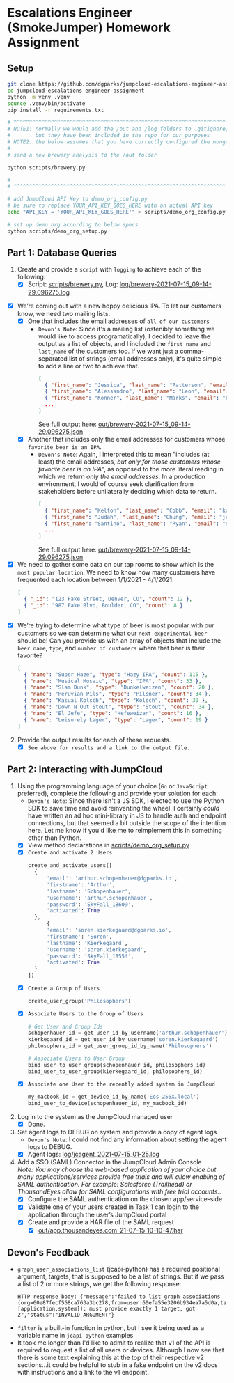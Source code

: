 # Escalations Engineer (SmokeJumper) Homework Assignment

## Setup
```bash
git clone https://github.com/dgparks/jumpcloud-escalations-engineer-assignment.git
cd jumpcloud-escalations-engineer-assignment
python -m venv .venv
source .venv/bin/activate
pip install -r requirements.txt

# ^^^^^^^^^^^^^^^^^^^^^^^^^^^^^^^^^^^^^^^^^^^^^^^^^^^^^^^^^^^^^^^^^^^^
# NOTE1: normally we would add the /out and /log folders to .gitignore,
#        but they have been included in the repo for our purposes
# NOTE2: the below assumes that you have correctly configured the mongodb
#
# send a new brewery analysis to the /out folder

python scripts/brewery.py

#
# ^^^^^^^^^^^^^^^^^^^^^^^^^^^^^^^^^^^^^^^^^^^^^^^^^^^^^^^^^^^^^^^^^^^^

# add JumpCloud API Key to demo_org_config.py
# be sure to replace YOUR_API_KEY_GOES_HERE with an actual API key
echo "API_KEY = 'YOUR_API_KEY_GOES_HERE'" > scripts/demo_org_config.py

# set up demo org according to below specs
python scripts/demo_org_setup.py
```
## Part 1: Database Queries
1. Create and provide a `script` with `logging` to achieve each of the following:
    - [x] Script: [scripts/brewery.py](scripts/brewery.py), Log: [log/brewery-2021-07-15_09-14-29.096275.log](log/brewery-2021-07-15_09-14-29.096275.log)
  - [x] We’re coming out with a new hoppy delicious IPA. To let our customers know, we need two mailing lists.
    - [x] One that includes the email addresses of `all of our customers`
      - `Devon's Note`: Since it's a mailing list (ostenibly something we would like to access programatically), I decided to leave the output as a list of objects, and I included the `first_name` and `last_name` of the customers too. If we want just a comma-separated list of strings (email addresses only), it's quite simple to add a line or two to achieve that.
        ```json
        [
          { "first_name": "Jessica", "last_name": "Patterson", "email": "jpatterson@notarealemail.com" },
          { "first_name": "Alessandro", "last_name": "Leon", "email": "aleon@notarealemail.com" },
          { "first_name": "Konner", "last_name": "Marks", "email": "kmarks@notarealemail.com" },
          ...
        ]
        ```
        See full output here: [out/brewery-2021-07-15_09-14-29.096275.json](out/brewery-2021-07-15_09-14-29.096275.json)
    - [x] Another that includes only the email addresses for customers whose `favorite beer is an IPA`.
      - `Devon's Note`: Again, I interpreted this to mean "includes (at least) the email addresses, *but only for those customers whose favorite beer is an IPA*", as opposed to the more literal reading in which we return *only the email addresses*. In a production environment, I would of course seek clarification from stakeholders before unilaterally deciding which data to return.
        ```json
        [
          { "first_name": "Kelton", "last_name": "Cobb", "email": "kcobb@notarealemail.com", "type": "IPA" },
          { "first_name": "Judah", "last_name": "Chung", "email": "jchung@notarealemail.com", "type": "IPA" },
          { "first_name": "Santino", "last_name": "Ryan", "email": "sryan@notarealemail.com", "type": "IPA" },
          ...
        ]
        ```
        See full output here: [out/brewery-2021-07-15_09-14-29.096275.json](out/brewery-2021-07-15_09-14-29.096275.json)
  - [x] We need to gather some data on our tap rooms to show which is the `most popular location`. We need to know how many customers have frequented each location between 1/1/2021 - 4/1/2021.
    ```json
    [ 
      { "_id": "123 Fake Street, Denver, CO", "count": 12 }, 
      { "_id": "987 Fake Blvd, Boulder, CO", "count": 8 } 
    ]
    ```
  - [x] We’re trying to determine what type of beer is most popular with our customers so we can determine what our `next experimental beer` should be! Can you provide us with an array of objects that include the `beer name`, `type`, and `number of customers` where that beer is their favorite?
      ```json
      [
        { "name": "Super Haze", "type": "Hazy IPA", "count": 115 },
        { "name": "Musical Mosaic", "type": "IPA", "count": 33 },
        { "name": "Slam Dunk", "type": "Dunkelweizen", "count": 20 },
        { "name": "Peruvian Pils", "type": "Pilsner", "count": 34 },
        { "name": "Kasual Kolsch", "type": "Kolsch", "count": 30 },
        { "name": "Down N Out Stout", "type": "Stout", "count": 34 },
        { "name": "El Jefe", "type": "Hefeweizen", "count": 16 },
        { "name": "Leisurely Lager", "type": "Lager", "count": 19 }
      ]
      ```
2. Provide the output results for each of these requests.
    - [x] `See above for results and a link to the output file.`

## Part 2: Interacting with JumpCloud
1. Using the programming language of your choice (`Go` or `JavaScript` preferred), complete the following and provide your solution for each:
   - `Devon's Note`: Since there isn't a JS SDK, I elected to use the Python SDK to save time and avoid reinventing the wheel. I certainly *could* have written an ad hoc mini-library in JS to handle auth and endpoint connections, but that seemed a bit outside the scope of the intention here. Let me know if you'd like me to reimplement this in something other than Python.
   - [x] View method declarations in [scripts/demo_org_setup.py](scripts/demo_org_setup.py)
   - [x] `Create and activate 2 Users`
      ```python
      create_and_activate_users([
        {
            'email': 'arthur.schopenhauer@dgparks.io',
            'firstname': 'Arthur',
            'lastname': 'Schopenhauer',
            'username': 'arthur.schopenhauer',
            'password': 'SkyFall_1860@',
            'activated': True
        },
            {
            'email': 'soren.kierkegaard@dgparks.io',
            'firstname': 'Soren',
            'lastname': 'Kierkegaard',
            'username': 'soren.kierkegaard',
            'password': 'SkyFall_1855!',
            'activated': True
        }
      ])
      ```
   - [x] `Create a Group of Users`
      ```python
      create_user_group('Philosophers')
      ```
   - [x] `Associate Users to the Group of Users`
      ```python
      # Get User and Group Ids
      schopenhauer_id = get_user_id_by_username('arthur.schopenhauer')
      kierkegaard_id = get_user_id_by_username('soren.kierkegaard')
      philosophers_id = get_user_group_id_by_name('Philosophers')

      # Associate Users to User Group
      bind_user_to_user_group(schopenhauer_id, philosophers_id)
      bind_user_to_user_group(kierkegaard_id, philosophers_id)
      ```
   - [x] `Associate one User to the recently added system in JumpCloud`
      ```python
      my_macbook_id = get_device_id_by_name('Eos-256X.local')
      bind_user_to_device(schopenhauer_id, my_macbook_id)
      ```

2. Log in to the system as the JumpCloud managed user
    - [x] Done.

3. Set agent logs to DEBUG on system and provide a copy of agent logs
    - `Devon's Note`: I could not find any information about setting the agent logs to DEBUG.
    - [x] Agent logs: [log/jcagent_2021-07-15_01-25.log](log/jcagent_2021-07-15_01-25.log)

4. Add a SSO (SAML) Connector in the JumpCloud Admin Console  
*Note: You may choose the web-based application of your choice but many applications/services provide free trials and will allow enabling of SAML authentication. For example: Salesforce (Trailhead) or ThousandEyes allow for SAML configurations with free trial accounts.*. 
   - [x] Configure the SAML authentication on the chosen app/service-side
   - [x] Validate one of your users created in Task 1 can login to the application through the user’s JumpCloud portal
   - [x] Create and provide a HAR file of the SAML request
      - [x] [out/app.thousandeyes.com_21-07-15_10-10-47.har](out/app.thousandeyes.com_21-07-15_10-10-47.har)

## Devon's Feedback
- `graph_user_associations_list` (jcapi-python) has a required positional argument, targets, that is supposed to be a list of strings. But if we pass a list of 2 or more strings, we get the following response:
  ```http
  HTTP response body: {"message":"failed to list graph associations (org=60e87fecf568ca763a3bc278,from=user:60efa55e3206b934ea7a5d0a,targets=[application,system]): must provide exactly 1 target, got 2","status":"INVALID_ARGUMENT"}
  ```
- `filter` is a built-in function in python, but I see it being used as a variable name in `jcapi-python` examples
- It took me longer than I'd like to admit to realize that v1 of the API is required to request a list of all users or devices. Although I now see that there is some text explaining this at the top of their respective v2 sections...it could be helpful to stub in a fake endpoint on the v2 docs with instructions and a link to the v1 endpoint.

